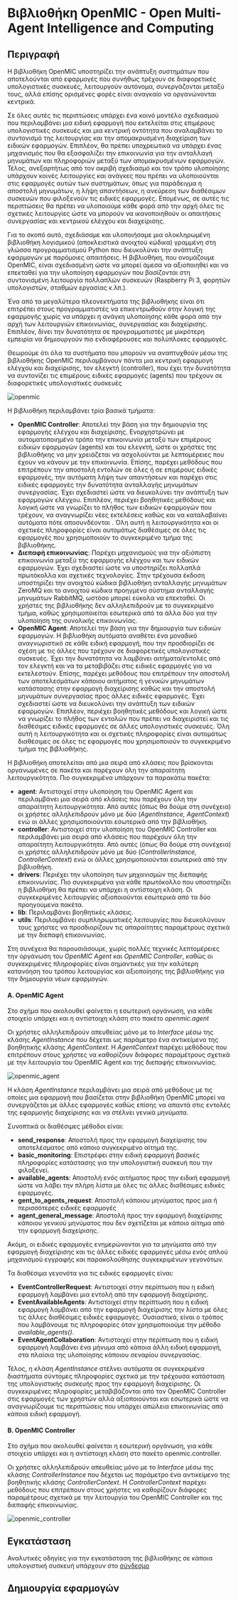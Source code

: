 # Βιβλιοθήκη OpenMIC - Open Multi-Agent Intelligence and Computing 

## Περιγραφή

Η βιβλιοθήκη OpenMIC υποστηρίζει την ανάπτυξη συστημάτων που αποτελούνται από εφαρμογές που συνήθως τρέχουν σε διαφορετικές υπολογιστικές συσκευές, λειτουργούν αυτόνομα, συνεργάζονται μεταξύ τους, αλλά επίσης ορισμένες φορές είναι αναγκαίο να οργανώνονται κεντρικά.

Σε όλες αυτές τις περιπτώσεις υπάρχει ένα κοινό μοντέλο σχεδιασμού που περιλαμβάνει μια ειδική εφαρμογή που εκτελείται στις επιμέρους υπολογιστικές συσκευές και μια κεντρική οντότητα που αναλαμβάνει το συντονισμό της λειτουργίας και την απομακρυσμένη διαχείριση των ειδικών εφαρμογών. Επιπλέον, θα πρέπει υποχρεωτικά να υπάρχει ένας μηχανισμός που θα εξασφαλίζει την επικοινωνία για την ανταλλαγή μηνυμάτων και πληροφοριών μεταξύ των απομακρυσμένων εφαρμογών. Τέλος, ανεξαρτήτως από τον ακριβή σχεδιασμό  και τον τρόπο υλοποίησης υπάρχουν κοινές λειτουργίες και ανάγκες που πρέπει να υλοποιούνται στις εφαρμογές αυτών των συστημάτων, όπως για παράδειγμα η αποστολή μηνυμάτων, η λήψη απαντήσεων,  η ανεύρεση των διαθέσιμων συσκευών που φιλοξενούν τις ειδικές εφαρμογές. Επομένως, σε αυτές τις περιπτώσεις θα πρέπει να υλοποιούμε κάθε φορά από την αρχή όλες τις σχετικές λειτουργίες ώστε να μπορούν να ικανοποιηθούν οι απαιτήσεις 
συνεργασίας και κεντρικού ελέγχου και διαχείρισης.

Για το σκοπό αυτό, σχεδιάσαμε και υλοποιήσαμε μια ολοκληρωμένη βιβλιοθήκη λογισμικού (αποκλειστικά ανοιχτού κώδικα) γραμμένη στη γλώσσα προγραμματισμού Python που διευκολύνει την ανάπτυξη εφαρμογών με παρόμοιες απαιτήσεις. Η βιβλιοθήκη, που ονομάζουμε OpenMIC, είναι σχεδιασμένη ώστε να μπορεί άμεσα να αξιοποιηθεί και να επεκταθεί για την υλοποίηση εφαρμογών που βασίζονται στη συντονισμένη λειτουργία πολλαπλών συσκευών (Raspberry Pi 3, φορητών υπολογιστών, σταθμών εργασίας κ.λπ.).

Ένα από τα μεγαλύτερα πλεονεκτήματα της βιβλιοθήκης είναι ότι επιτρέπει στους προγραμματιστές να επικεντρωθούν στην λογική της εφαρμογής χωρίς να υπάρχει η ανάγκη υλοποίησης κάθε φορά από την αρχή των λειτουργιών επικοινωνίας, συνεργασίας και διαχείρισης. Επιπλέον, δίνει την δυνατότητα σε προγραμματιστές με μικρότερη εμπειρία να δημιουργούν πιο ενδιαφέρουσες και πολύπλοκες εφαρμογές.

Θεωρούμε ότι όλα τα συστήματα που μπορούν να αναπτυχθούν μέσω της βιβλιοθήκης OpenMIC περιλαμβάνουν πάντα μια κεντρική εφαρμογή ελέγχου και διαχείρισης, τον ελεγκτή (controller), που έχει την δυνατότητα να συντονίζει τις επιμέρους ειδικές εφαρμογές (agents) που τρέχουν σε διαφορετικές υπολογιστικές συσκευές

![openmic](images/openmic.png)

Η βιβλιοθήκη περιλαμβάνει τρία βασικά τμήματα:
* <b>OpenMIC Controller</b>: Αποτελεί την βάση για την δημιουργία της εφαρμογής ελέγχου και διαχείρισης.  Ενορχηστρώνει με αυτοματοποιημένο τρόπο την επικοινωνία μεταξύ των επιμέρους ειδικών εφαρμογών (agents) και του ελεγκτή, ώστε οι χρήστες της βιβλιοθήκης να μην χρειάζεται να ασχολούνται με λεπτομέρειες που έχουν να κάνουν με την επικοινωνία. Επίσης, παρέχει μεθόδους που επιτρέπουν την αποστολή εντολών σε όλες ή σε επιμέρους ειδικές εφαρμογές,  την αυτόματη λήψη των απαντήσεων και παρέχει στις ειδικές εφαρμογές την δυνατότητα ανταλλαγής μηνυμάτων συνεργασίας. Έχει σχεδιαστεί ώστε να διευκολύνει την ανάπτυξη των εφαρμογών ελέγχου. Επιπλέον, περιέχει βοηθητικές μεθόδους και λογική ώστε να γνωρίζει το πλήθος των ειδικών εφαρμογών που τρέχουν, να αναγνωρίζει νέες εκτελέσεις καθώς και να καταλαβαίνει αυτόματα πότε αποσυνδέονται . Όλη αυτή η λειτουργικότητα και οι σχετικές πληροφορίες είναι αυτομάτως διαθέσιμες σε όλες τις εφαρμογές που χρησιμοποιούν το συγκεκριμένο τμήμα της βιβλιοθήκης.
* <b>Διεπαφή επικοινωνίας</b>: Παρέχει μηχανισμούς για την αξιόπιστη επικοινωνία μεταξύ της εφαρμογής ελέγχου και των ειδικών εφαρμογών. Έχει σχεδιαστεί ώστε να υποστηρίζει πολλαπλά πρωτόκολλα και σχετικές τεχνολογίες. Στην τρέχουσα έκδοση υποστηρίζει την ανοιχτού κώδικα βιβλιοθήκη ανταλλαγής μηνυμάτων ZeroMQ  και το ανοιχτού κώδικα προηγμένο σύστημα ανταλλαγής μηνυμάτων RabbitMQ, ωστόσο μπορεί εύκολα να επεκταθεί. Οι χρήστες της βιβλιοθήκης δεν αλληλεπιδρούν με το συγκεκριμένο τμήμα, καθώς χρησιμοποιείται εσωτερικά από τα άλλα δύο για την υλοποίηση της συνολικής επικοινωνίας.
* <b>OpenMIC Agent</b>: Αποτελεί την βάση για την δημιουργία των ειδικών εφαρμογών. Η βιβλιοθήκη αυτόματα αναθέτει ένα μοναδικό αναγνωριστικό σε κάθε ειδική εφαρμογή, που την προσδιορίζει σε σχέση με τις άλλες που τρέχουν σε διαφορετικές υπολογιστικές συσκευές. Έχει την δυνατότητα να λαμβάνει αιτήματα/εντολές από τον ελεγκτή και να τα μεταβιβάζει στις ειδικές εφαρμογές για να εκτελεστούν. Επίσης, παρέχει μεθόδους που επιτρέπουν την αποστολή των αποτελεσμάτων κάποιου αιτήματος ή γενικών μηνυμάτων κατάστασης στην εφαρμογή διαχείρισης καθώς και την αποστολή μηνυμάτων συνεργασίας προς άλλες ειδικές εφαρμογές. 
Έχει σχεδιαστεί ώστε να διευκολύνει την ανάπτυξη των ειδικών εφαρμογών. Επιπλέον, περιέχει βοηθητικές μεθόδους και λογική ώστε να γνωρίζει το πλήθος των εντολών που πρέπει να διαχειριστεί και τις διαθέσιμες ειδικές εφαρμογές σε άλλες υπολογιστικές συσκευές. Όλη αυτή η λειτουργικότητα και οι σχετικές πληροφορίες είναι αυτομάτως διαθέσιμες σε όλες τις εφαρμογές που χρησιμοποιούν το συγκεκριμένο τμήμα της βιβλιοθήκης.

Η βιβλιοθήκη αποτελείται από μια σειρά από κλάσεις που βρίσκονται οργανωμένες σε πακέτα και παρέχουν όλη την απαραίτητη λειτουργικότητα. Πιο συγκεκριμένα υπάρχουν τα παρακάτω πακέτα:
* <b>agent</b>: Αντιστοιχεί στην υλοποίηση του OpenMIC Agent και περιλαμβάνει μια σειρά από κλάσεις που παρέχουν όλη την απαραίτητη λειτουργικότητα. Από αυτές (όπως θα δούμε στη συνέχεια) οι χρήστες αλληλεπιδρούν μόνο με δύο (<i>ΑgentInstance, AgentContext</i>) ενώ οι άλλες χρησιμοποιούνται εσωτερικά από την βιβλιοθήκη. 
* <b>controller</b>: Αντιστοιχεί στην υλοποίηση του OpenMIC Controller και περιλαμβάνει μια σειρά από κλάσεις που παρέχουν όλη την απαραίτητη λειτουργικότητα. Από αυτές (όπως θα δούμε στη συνέχεια) οι χρήστες αλληλεπιδρούν μόνο με δύο (<i>ControllerInstance, ControllerContext</i>) ενώ οι άλλες χρησιμοποιούνται εσωτερικά από την βιβλιοθήκη.
* <b>drivers</b>: Περιέχει την υλοποίηση των μηχανισμών της διεπαφής επικοινωνίας. Πιο συγκεκριμένα για κάθε πρωτόκολλο που υποστηρίζει η βιβλιοθήκη θα πρέπει να υπάρχει η αντίστοιχη κλάση. Οι συγκεκριμένες λειτουργίες αξιοποιούνται εσωτερικά από τα δύο προηγούμενα πακέτα. 
* <b>lib</b>: Περιλαμβάνει βοηθητικές κλάσεις.
* <b>utils</b>: Περιλαμβάνει συμπληρωματικές λειτουργίες που  διευκολύνουν τους χρήστες να προσδιορίζουν τις απαραίτητες παραμέτρους σχετικά με την διεπαφή επικοινωνίας.

Στη συνέχεια θα παρουσιάσουμε, χωρίς πολλές τεχνικές λεπτομέρειες την οργάνωση του <i>OpenMIC Agent</i> και <i>OpenMIC Controller</i>, καθώς οι συγκεκριμένες πληροφορίες είναι σημαντικές για την καλύτερη κατανόηση του τρόπου λειτουργίας και αξιοποίησης της βιβλιοθήκης για την δημιουργία νέων εφαρμογών.

#### A. OpenMIC Agent

Στο σχήμα που ακολουθεί φαίνεται η εσωτερική οργάνωση, για κάθε στοιχείο υπάρχει και η αντίστοιχη κλάση στο πακέτο <i>openmic.agent</i>

Οι χρήστες αλληλεπιδρούν απευθείας μόνο με το <i>Interface</i> μέσω της κλάσης <i>AgentInstance</i> που δέχεται ως παράμετρο ένα αντικείμενο της βοηθητικής κλάσης <i>AgentContext</i>. H <i>AgentContext</i> παρέχει μεθόδους που επιτρέπουν στους χρήστες να καθορίζουν διάφορες παραμέτρους σχετικά με την λειτουργία του OpenMIC Agent και της διεπαφής επικοινωνίας.

![openmic_agent](images/openmic_agent.png)

Η κλάση <i>AgentInstance</i> περιλαμβάνει μια σειρά από μεθόδους με τις οποίες μια εφαρμογή που βασίζεται στην βιβλιοθήκη OpenMIC μπορεί να συνεργάζεται με άλλες εφαρμογές καθώς επίσης να απαντά στις εντολές της εφαρμογής διαχείρισης και να στέλνει γενικά μηνύματα.

Συνοπτικά οι διαθέσιμες μέθοδοι είναι:
* <b>send_response</b>:  Αποστολή προς την εφαρμογή διαχείρισης του αποτελέσματος από κάποιο συγκεκριμένο αίτημά της.
* <b>basic_monitoring</b>: Επιστρέφει στην ειδική εφαρμογή βασικές πληροφορίες κατάστασης για την υπολογιστική συσκευή που την φιλοξενεί.
* <b>available_agents</b>: Αποστολή ενός αιτήματος προς την ειδική εφαρμογή ώστε να λάβει την πλήρη λίστα με όλες τις άλλες διαθέσιμες ειδικές εφαρμογές. 
* <b>gent_to_agents_request</b>: Αποστολή κάποιου μηνύματος προς μια ή περισσότερες ειδικές εφαρμογές
* <b>agent_general_message</b>: Αποστολή προς την εφαρμογή διαχείρισης κάποιου γενικού μηνύματος που δεν σχετίζεται με κάποιο αίτημα από την εφαρμογή διαχείρισης. 

Ακόμη, οι ειδικές εφαρμογές ενημερώνονται για τα μηνύματα από την εφαρμογή διαχείρισης και τις άλλες ειδικές εφαρμογές μέσω ενός απλού μηχανισμού εγγραφής και παρακολούθησης συγκεκριμένων γεγονότων.

Τα διαθέσιμα γεγονότα για τις ειδικές εφαρμογές είναι:
* <b>EventControllerRequest</b>: Αντιστοιχεί στην περίπτωση που η ειδική εφαρμογή λαμβάνει μια εντολή από την εφαρμογή διαχείρισης.
* <b>EventAvailableAgents</b>: Αντιστοιχεί στην περίπτωση που η ειδική εφαρμογή λαμβάνει από την εφαρμογή διαχείρισης την λίστα με όλες τις άλλες διαθέσιμες ειδικές εφαρμογές. Ουσιαστικά, είναι ο τρόπος που λαμβάνουμε τις πληροφορίες όταν  χρησιμοποιούμε την μέθοδο <i>available_agents()</i>. 
* <b>EventAgentCollaboration</b>: Αντιστοιχεί στην περίπτωση που η ειδική εφαρμογή λαμβάνει ένα μήνυμα από κάποια άλλη ειδική εφαρμογή, στα πλαίσια της υλοποίησης κάποιου σεναρίου συνεργασίας.

Τέλος, η κλάση <i>AgentInstance</i>  στέλνει αυτόματα σε συγκεκριμένα διαστήματα  σύντομες πληροφορίες σχετικά με την τρέχουσα κατάσταση της υπολογιστικής συσκευής προς την εφαρμογή διαχείρισης. Οι συγκεκριμένες πληροφορίες μεταβιβάζονται από τον OpenMIC Controller στις εφαρμογές των χρηστών αλλά αξιοποιούνται και εσωτερικά ώστε να αναγνωρίζουμε τις περιπτώσεις που υπάρχει απώλεια επικοινωνίας από κάποια ειδική εφαρμογή.

#### B. OpenMIC Controller

Στο σχήμα που ακολουθεί φαίνεται η εσωτερική οργάνωση, για κάθε στοιχείο υπάρχει και η αντίστοιχη κλάση στο πακέτο openmic.controller. 

Οι χρήστες αλληλεπιδρούν απευθείας μόνο με το <i>Interface</i> μέσω της κλάσης <i>ControllerInstance</i> που δέχεται ως παράμετρο ένα αντικείμενο της βοηθητικής κλάσης <i>ControllerContext</i>. H <i>ControllerContext</i> παρέχει μεθόδους που επιτρέπουν στους χρήστες να καθορίζουν διάφορες παραμέτρους σχετικά με την λειτουργία του OpenMIC Controller και της διεπαφής επικοινωνίας.

![openmic_controller](images/openmic_controller.png)
 
## Εγκατάσταση

Αναλυτικές οδηγίες για την εγκατάσταση της βιβλιοθήκης σε κάποια υπολογιστική συσκευή υπάρχουν στο [σύνδεσμο](../code/README.md)
 
## Δημιουργία εφαρμογών
